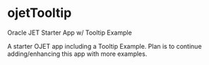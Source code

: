 # ojetTooltip
Oracle JET Starter App w/ Tooltip Example

A starter OJET app including a Tooltip Example.  Plan is to continue adding/enhancing this app with more examples.
